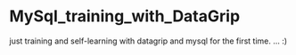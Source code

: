 # MySql_training_with_DataGrip
just training and self-learning with datagrip and mysql for the first time. ... :)
